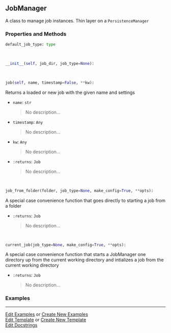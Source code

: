 ## <a id="McUtils.Scaffolding.Jobs.JobManager">JobManager</a>
A class to manage job instances.
Thin layer on a `PersistenceManager`

### Properties and Methods
```python
default_job_type: type
```
<a id="McUtils.Scaffolding.Jobs.JobManager.__init__" class="docs-object-method">&nbsp;</a>
```python
__init__(self, job_dir, job_type=None): 
```

<a id="McUtils.Scaffolding.Jobs.JobManager.job" class="docs-object-method">&nbsp;</a>
```python
job(self, name, timestamp=False, **kw): 
```
Returns a loaded or new job with the given name and settings
- `name`: `str`
    >No description...
- `timestamp`: `Any`
    >No description...
- `kw`: `Any`
    >No description...
- `:returns`: `Job`
    >No description...

<a id="McUtils.Scaffolding.Jobs.JobManager.job_from_folder" class="docs-object-method">&nbsp;</a>
```python
job_from_folder(folder, job_type=None, make_config=True, **opts): 
```
A special case convenience function that goes
        directly to starting a job from a folder
- `:returns`: `Job`
    >No description...

<a id="McUtils.Scaffolding.Jobs.JobManager.current_job" class="docs-object-method">&nbsp;</a>
```python
current_job(job_type=None, make_config=True, **opts): 
```
A special case convenience function that starts a
        JobManager one directory up from the current
        working directory and intializes a job from the
        current working directory
- `:returns`: `Job`
    >No description...

### Examples




___

[Edit Examples](https://github.com/McCoyGroup/McUtils/edit/edit/ci/examples/ci/docs/McUtils/Scaffolding/Jobs/JobManager.md) or 
[Create New Examples](https://github.com/McCoyGroup/McUtils/new/edit/?filename=ci/examples/ci/docs/McUtils/Scaffolding/Jobs/JobManager.md) <br/>
[Edit Template](https://github.com/McCoyGroup/McUtils/edit/edit/ci/docs/ci/docs/McUtils/Scaffolding/Jobs/JobManager.md) or 
[Create New Template](https://github.com/McCoyGroup/McUtils/new/edit/?filename=ci/docs/templates/ci/docs/McUtils/Scaffolding/Jobs/JobManager.md) <br/>
[Edit Docstrings](https://github.com/McCoyGroup/McUtils/edit/edit/McUtils/Scaffolding/Jobs.py?message=Update%20Docs)